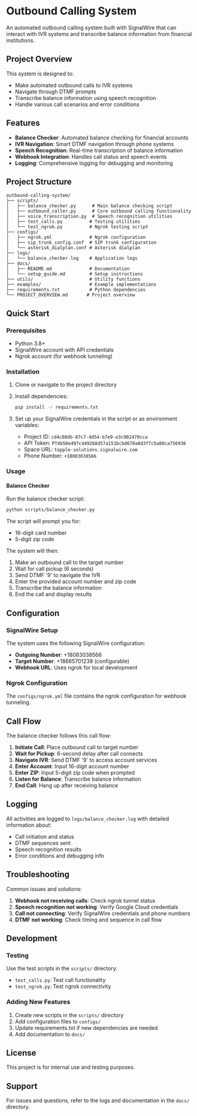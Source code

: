 # Outbound Calling System

An automated outbound calling system built with SignalWire that can interact with IVR systems and transcribe balance information from financial institutions.

## Project Overview

This system is designed to:
- Make automated outbound calls to IVR systems
- Navigate through DTMF prompts
- Transcribe balance information using speech recognition
- Handle various call scenarios and error conditions

## Features

- **Balance Checker**: Automated balance checking for financial accounts
- **IVR Navigation**: Smart DTMF navigation through phone systems
- **Speech Recognition**: Real-time transcription of balance information
- **Webhook Integration**: Handles call status and speech events
- **Logging**: Comprehensive logging for debugging and monitoring

## Project Structure

```
outbound-calling-system/
├── scripts/
│   ├── balance_checker.py      # Main balance checking script
│   ├── outbound_caller.py      # Core outbound calling functionality
│   ├── voice_transcription.py  # Speech recognition utilities
│   ├── test_calls.py          # Testing utilities
│   └── test_ngrok.py          # Ngrok testing script
├── configs/
│   ├── ngrok.yml              # Ngrok configuration
│   ├── sip_trunk_config.conf  # SIP trunk configuration
│   └── asterisk_dialplan.conf # Asterisk dialplan
├── logs/
│   └── balance_checker.log    # Application logs
├── docs/
│   ├── README.md              # Documentation
│   └── setup_guide.md         # Setup instructions
├── utils/                     # Utility functions
├── examples/                  # Example implementations
├── requirements.txt           # Python dependencies
└── PROJECT_OVERVIEW.md       # Project overview
```

## Quick Start

### Prerequisites

- Python 3.8+
- SignalWire account with API credentials
- Ngrok account (for webhook tunneling)

### Installation

1. Clone or navigate to the project directory
2. Install dependencies:
   ```bash
   pip install -r requirements.txt
   ```

3. Set up your SignalWire credentials in the script or as environment variables:
   - Project ID: `cd4c08db-07c7-4d54-b7e9-e3c902470cca`
   - API Token: `PT4b50e497c449268d57a151bcbd670a8d3f7c5a80ca756936`
   - Space URL: `topple-solutions.signalwire.com`
   - Phone Number: `+18083038566`

### Usage

#### Balance Checker

Run the balance checker script:

```bash
python scripts/balance_checker.py
```

The script will prompt you for:
- 16-digit card number
- 5-digit zip code

The system will then:
1. Make an outbound call to the target number
2. Wait for call pickup (6 seconds)
3. Send DTMF '9' to navigate the IVR
4. Enter the provided account number and zip code
5. Transcribe the balance information
6. End the call and display results

## Configuration

### SignalWire Setup

The system uses the following SignalWire configuration:
- **Outgoing Number**: +18083038566
- **Target Number**: +18665701238 (configurable)
- **Webhook URL**: Uses ngrok for local development

### Ngrok Configuration

The `configs/ngrok.yml` file contains the ngrok configuration for webhook tunneling.

## Call Flow

The balance checker follows this call flow:
1. **Initiate Call**: Place outbound call to target number
2. **Wait for Pickup**: 6-second delay after call connects
3. **Navigate IVR**: Send DTMF '9' to access account services
4. **Enter Account**: Input 16-digit account number
5. **Enter ZIP**: Input 5-digit zip code when prompted
6. **Listen for Balance**: Transcribe balance information
7. **End Call**: Hang up after receiving balance

## Logging

All activities are logged to `logs/balance_checker.log` with detailed information about:
- Call initiation and status
- DTMF sequences sent
- Speech recognition results
- Error conditions and debugging info

## Troubleshooting

Common issues and solutions:

1. **Webhook not receiving calls**: Check ngrok tunnel status
2. **Speech recognition not working**: Verify Google Cloud credentials
3. **Call not connecting**: Verify SignalWire credentials and phone numbers
4. **DTMF not working**: Check timing and sequence in call flow

## Development

### Testing

Use the test scripts in the `scripts/` directory:
- `test_calls.py`: Test call functionality
- `test_ngrok.py`: Test ngrok connectivity

### Adding New Features

1. Create new scripts in the `scripts/` directory
2. Add configuration files to `configs/`
3. Update requirements.txt if new dependencies are needed
4. Add documentation to `docs/`

## License

This project is for internal use and testing purposes.

## Support

For issues and questions, refer to the logs and documentation in the `docs/` directory. 